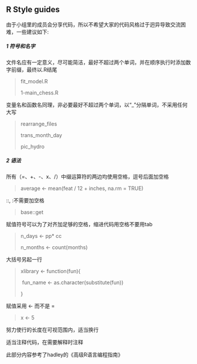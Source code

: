 ## R Style guides

由于小组里的成员会分享代码，所以不希望大家的代码风格过于迥异导致交流困难，一些建议如下: 

##### 1 符号和名字

文件名应有一定意义，尽可能简洁，最好不超过两个单词，并在顺序执行时添加数字前缀，最终以.R结尾

> fit_model.R
>
> 1-main_chess.R

变量名和函数名同理，非必要最好不超过两个单词，以“_”分隔单词，不采用任何大写

> rearrange_files
>
> trans_month_day
>
> pic_hydro

##### 2 语法

所有（=、+、-、x、/）中缀运算符的两边均使用空格，逗号后面加空格

> average <- mean(feat / 12 + inches, na.rm = TRUE)

::, :不需要加空格

> base::get

赋值符号可以为了对齐加足够的空格，缩进代码用空格不要用tab

> n_days          <- pp* cc
>
> n_months    <-  count(months)

大括号另起一行

>xlibrary <- function(fun){
>
>​    fun_name <- as.character(substitute(fun))
>
>}

赋值采用 <- 而不是 =

> x <- 5

努力使行的长度在可视范围内，适当换行

适当注释代码，在需要解释时注释

此部分内容参考了hadley的《高级R语言编程指南》
